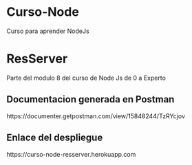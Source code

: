 # Curso-Node
Curso para aprender NodeJs


# ResServer

Parte del modulo 8 del curso de Node Js de 0 a Experto

<h2>Documentacion generada en Postman</h2>
<p>https://documenter.getpostman.com/view/15848244/TzRYcjov </p>


<h2>Enlace del despliegue</h2>
https://curso-node-resserver.herokuapp.com
